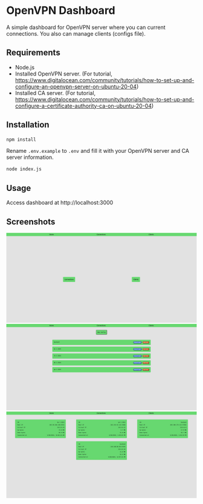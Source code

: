 # OpenVPN Dashboard
A simple dashboard for OpenVPN server where you can current connections. You also can manage clients (configs file).

## Requirements
- Node.js
- Installed OpenVPN server. (For tutorial, https://www.digitalocean.com/community/tutorials/how-to-set-up-and-configure-an-openvpn-server-on-ubuntu-20-04)
- Installed CA server. (For tutorial, https://www.digitalocean.com/community/tutorials/how-to-set-up-and-configure-a-certificate-authority-ca-on-ubuntu-20-04)

## Installation
```bash
npm install
```
Rename `.env.example` to `.env` and fill it with your OpenVPN server and CA server information.
```bash
node index.js
```

## Usage
Access dashboard at http://localhost:3000

## Screenshots
![home](public/images/home.jpg)
![clients](public/images/clients.jpg)
![connections](public/images/connections.jpg)